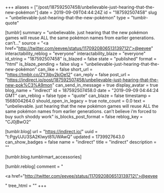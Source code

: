 +++
aliases = ["/post/187592507458/unbelievable-just-hearing-that-the-new-pokémon"]
date = 2019-09-09T04:44:24Z
id = "187592507458"
slug = "unbelievable-just-hearing-that-the-new-pokémon"
type = "tumblr-quote"

[tumblr]
summary = "unbelievable.  just hearing that the new pokémon games will reuse ALL the same pokémon names from earlier generations.  can’t..."
source = "<a href=\"http://twitter.com/eevee/status/1170920806513139712\">@eevee</a>"
interactability_reblog = "everyone"
interactability_blaze = "everyone"
id_string = "187592507458"
is_blazed = false
state = "published"
format = "html"
is_blaze_pending = false
slug = "unbelievable-just-hearing-that-the-new-pokémon"
can_like = false
short_url = "https://tmblr.co/ZY3jby2kjOe12"
can_reply = false
post_url = "https://indirect.io/post/187592507458/unbelievable-just-hearing-that-the-new-pok%C3%A9mon"
can_send_in_message = true
display_avatar = true
blog_name = "indirect"
id = 187592507458.0
date = "2019-09-09 04:44:24 GMT"
can_reblog = false
type = "quote"
can_blaze = false
timestamp = 1568004264.0
should_open_in_legacy = true
note_count = 0.0
text = "unbelievable.  just hearing that the new pokémon games will reuse ALL the same pokémon names from earlier generations.  can&rsquo;t believe i&rsquo;m forced to buy such shoddy work"
is_blocks_post_format = false
reblog_key = "CJ0jBwO2"

[tumblr.blog]
url = "https://indirect.io/"
uuid = "t:PgyUJU3SA2Klwyt81UWAwQ"
updated = 1739927643.0
can_show_badges = false
name = "indirect"
title = "indirect"
description = ""

[tumblr.blog.tumblrmart_accessories]

[tumblr.reblog]
comment = "<p><a href=\"http://twitter.com/eevee/status/1170920806513139712\">@eevee</a></p>"
tree_html = ""
+++
